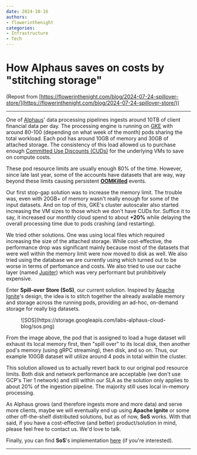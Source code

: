```yaml
---
date: 2024-10-16
authors:
- flowerinthenight
categories:
- Infrastructure
- Tech
---
```


# How Alphaus saves on costs by "stitching storage"

(Repost from [https://flowerinthenight.com/blog/2024-07-24-spillover-store/](https://flowerinthenight.com/blog/2024-07-24-spillover-store/))

---

One of [Alphaus](https://www.alphaus.cloud/)' data processing pipelines ingests around 10TB of client financial data per day. The processing engine is running on [GKE](https://cloud.google.com/kubernetes-engine) with around 80-100 (depending on what week of the month) pods sharing the total workload. Each pod has around 10GB of memory and 30GB of attached storage. The consistency of this load allowed us to purchase enough [Committed Use Discounts (CUDs)](https://cloud.google.com/docs/cuds) for the underlying VMs to save on compute costs.

<!-- more -->

These pod resource limits are usually enough 80% of the time. However, since late last year, some of the accounts have datasets that are way, way beyond these limits causing persistent [**OOMKilled**](https://kubernetes.io/docs/tasks/configure-pod-container/assign-memory-resource/#exceed-a-container-s-memory-limit) events.

Our first stop-gap solution was to increase the memory limit. The trouble was, even with 20GB+ of memory wasn't really enough for some of the input datasets. And on top of this, GKE's cluster autoscaler also started increasing the VM sizes to those which we don't have CUDs for. Suffice it to say, it increased our monthly cloud spend to about **+20%** while delaying the overall processing time due to pods crashing (and restarting).

We tried other solutions. One was using local files which required increasing the size of the attached storage. While cost-effective, the performance drop was significant mainly because most of the datasets that were well within the memory limit were now moved to disk as well. We also tried using the database we are currently using which turned out to be worse in terms of perfomance and costs. We also tried to use our cache layer (named [Jupiter](https://github.com/alphauslabs/jupiter)) which was very performant but prohibitively expensive.

Enter **Spill-over Store (SoS)**, our current solution. Inspired by [Apache Ignite](https://ignite.apache.org/)'s design, the idea is to stitch together the already available memory and storage across the running pods, providing an ad-hoc, on-demand storage for really big datasets.

<figure markdown="span">
  ![SOS](https://storage.googleapis.com/labs-alphaus-cloud-blog/sos.png)
</figure>

From the image above, the pod that is assigned to load a huge dataset will exhaust its local memory first, then "spill over" to its local disk, then another pod's memory (using gRPC streaming), then disk, and so on. Thus, our example 100GB dataset will utilize around 4 pods in total within the cluster.

This solution allowed us to actually revert back to our original pod resource limits. Both disk and network performance are acceptable (we don't use GCP's Tier 1 network) and still within our SLA as the solution only applies to about 20% of the ingestion pipeline. The majority still uses local in-memory processing.

As Alphaus grows (and therefore ingests more and more data) and serve more clients, maybe we will eventually end up using **Apache Ignite** or some other off-the-shelf distributed solutions, but as of now, **SoS** works. With that said, if you have a cost-effective (and better) product/solution in mind, please feel free to contact us. We'd love to talk.

Finally, you can find **SoS**'s implementation [here](https://github.com/flowerinthenight/hedge/blob/main/sos.go) (if you're interested).

---
